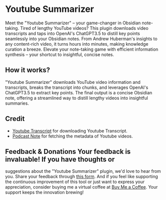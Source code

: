 # Youtube Summarizer 

Meet the "Youtube Summarizer" – your game-changer in Obsidian note-taking. Tired
of lengthy YouTube videos? This plugin downloads video transcripts and taps into
OpenAI's ChatGPT3.5 to distill key points seamlessly into your Obsidian notes.
From Andrew Huberman's insights to any content-rich video, it turns hours into
minutes, making knowledge curation a breeze. Elevate your note-taking game with
efficient information synthesis – your shortcut to insightful, concise notes.

## How it works? 

"Youtube Summarizer" downloads YouTube video information and
transcripts, breaks the transcript into chunks, and leverages OpenAI's
ChatGPT3.5 to extract key points. The final output is a concise Obsidian note,
offering a streamlined way to distill lengthy videos into insightful summaries.

## Credit
- [Youtube Transcript](https://www.npmjs.com/package/youtube-transcript) for
  downloading Youtube Transcript.
- [Podcast Note](https://github.com/marcjulianschwarz/obsidian-podcast-note) for
  fetching the metadata of Youtube videos.

## Feedback & Donations Your feedback is invaluable! If you have thoughts or
suggestions about the "Youtube Summarizer" plugin, we'd love to hear from you.
Share your feedback through [this form](https://forms.gle/Fc2nzWHdmydvRmycA).
And if you feel like supporting the continuous improvement of this tool or just
want to express your appreciation, consider buying me a virtual coffee at [Buy
Me a Coffee](https://www.buymeacoffee.com/mehmetozdemir). Your support keeps the
innovation brewing!
